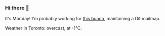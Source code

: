 ### Hi there :wave:

It's Monday! I'm probably working for [this bunch](https://github.com/kohofinancial), maintaining a Git mailmap.

Weather in Toronto: overcast, at -1°C.
